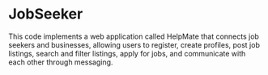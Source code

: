 # JobSeeker
This code implements a web application called HelpMate that connects job seekers and businesses, allowing users to register, create profiles, post job listings, search and filter listings, apply for jobs, and communicate with each other through messaging.
